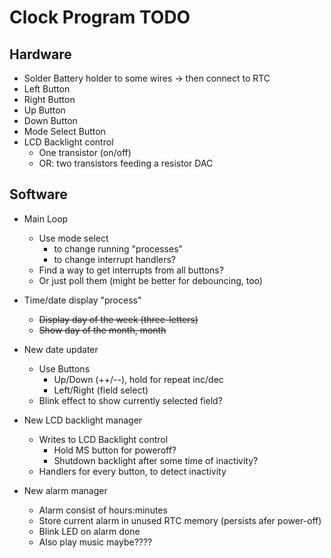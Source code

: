 # Clock Program TODO

## Hardware
  * Solder Battery holder to some wires -> then connect to RTC
  * Left Button
  * Right Button
  * Up Button
  * Down Button
  * Mode Select Button
  * LCD Backlight control
    - One transistor (on/off)
    - OR: two transistors feeding a resistor DAC

## Software
  * Main Loop
    - Use mode select
      * to change running "processes"
      * to change interrupt handlers?
    - Find a way to get interrupts from all buttons?
    - Or just poll them (might be better for debouncing, too)


  * Time/date display "process"
    - ~~Display day of the week (three-letters)~~
    - ~~Show day of the month, month~~

  * New date updater
    - Use Buttons
      * Up/Down (++/--), hold for repeat inc/dec
      * Left/Right (field select)
    - Blink effect to show currently selected field?

  * New LCD backlight manager
    - Writes to LCD Backlight control
      * Hold MS button for poweroff?
      * Shutdown backlight after some time of inactivity?
    - Handlers for every button, to detect inactivity

  * New alarm manager
    - Alarm consist of hours:minutes
    - Store current alarm in unused RTC memory (persists afer power-off)
    - Blink LED on alarm done
    - Also play music maybe????
